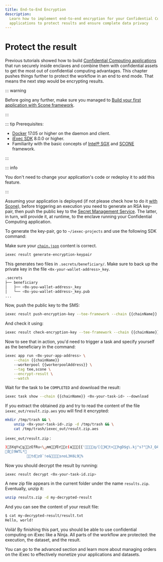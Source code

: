 ```yaml
---
title: End-to-End Encryption
description:
  Learn how to implement end-to-end encryption for your Confidential Computing
  applications to protect results and ensure complete data privacy
---
```


# Protect the result

Previous tutorials showed how to build
[Confidential Computing applications](/protocol/tee/intel-sgx) that run securely
inside enclaves and combine them with confidential assets to get the most out of
confidential computing advantages. This chapter pushes things further to protect
the workflow in an end to end mode. That means the next step would be encrypting
results.

::: warning

Before going any further, make sure you managed to
[Build your first application with Scone framework](/guides/build-iapp/advanced/build-your-first-sgx-iapp.md).

:::

::: tip Prerequisites:

- [Docker](https://docs.docker.com/install/) 17.05 or higher on the daemon and
  client.
- [iExec SDK](https://www.npmjs.com/package/iexec) 8.0.0 or higher.
- Familiarity with the basic concepts of [Intel® SGX](/protocol/tee/intel-sgx)
  and [SCONE](https://scontain.com) framework.

:::

::: info

You don't need to change your application's code or redeploy it to add this
feature.

:::

Assuming your application is deployed (if not please check how to do it
[with Scone](/guides/build-iapp/advanced/build-your-first-sgx-iapp.md#deploy-the-tee-app-on-iexec)),
before triggering an execution you need to generate an RSA key-pair, then push
the public key to the [Secret Management Service](/protocol/tee/intel-sgx). The
latter, in turn, will provide it, at runtime, to the enclave running your
Confidential Computing application.

To generate the key-pair, go to `~/iexec-projects` and use the following SDK
command:

Make sure your
[`chain.json`](/guides/build-iapp/advanced/build-your-first-sgx-iapp.md#update-chain-json)
content is correct.

```bash
iexec result generate-encryption-keypair
```

This generates two files in `.secrets/beneficiary/`. Make sure to back up the
private key in the file `<0x-your-wallet-address>_key`.

```bash
.secrets
├── beneficiary
│   ├── <0x-you-wallet-address>_key
│   └── <0x-you-wallet-address>_key.pub
...
```

Now, push the public key to the SMS:

```bash twoslash
iexec result push-encryption-key --tee-framework --chain {{chainName}} scone
```

And check it using:

```bash twoslash
iexec result check-encryption-key --tee-framework --chain {{chainName}} scone
```

Now to see that in action, you'd need to trigger a task and specify yourself as
the beneficiary in the command:

```bash twoslash
iexec app run <0x-your-app-address> \
    --chain {{chainName}}
    --workerpool {{workerpoolAddress}} \
    --tag tee,scone \
    --encrypt-result \
    --watch
```

Wait for the task to be `COMPLETED` and download the result:

```bash twoslash
iexec task show --chain {{chainName}} <0x-your-task-id> --download
```

If you extract the obtained zip and try to read the content of the file
`iexec_out/result.zip.aes` you will find it encrypted:

```bash
mkdir /tmp/trash && \
    unzip <0x-your-task-id>.zip -d /tmp/trash && \
    cat /tmp/trash/iexec_out/result.zip.aes
```

`iexec_out/result.zip` :

```bash
)3XqYvȿzEfRu<\ݵmm疞rc(a{{'ܼ͛q/[{Ht>hgD$g\.kj"s?"hJ_Q41_[{XԚa蘟vEr肽
Յ]9WTL*
          tdzO`!e&snoL3K6L9%
```

Now you should decrypt the result by running:

```bash
iexec result decrypt <0x-your-task-id.zip>
```

A new zip file appears in the current folder under the name `results.zip`.
Eventually, unzip it:

```bash
unzip results.zip -d my-decrypted-result
```

And you can see the content of your result file:

```bash
$ cat my-decrypted-result/result.txt
Hello, world!
```

Voilà! By finishing this part, you should be able to use confidential computing
on iExec like a Ninja. All parts of the workflow are protected: the execution,
the dataset, and the result.

You can go to the advanced section and learn more about managing orders on the
iExec to effectively monetize your applications and datasets.

<script setup>
import { computed } from 'vue';
import useUserStore  from '@/stores/useUser.store';
import {getChainById} from '@/utils/chain.utils';

// Get current chain info
const userStore = useUserStore();
const selectedChain = computed(() => userStore.getCurrentChainId());

const chainData = computed(() => getChainById(selectedChain.value));
const chainName = computed(() => chainData.value.chainName);
const workerpoolAddress = computed(() => chainData.value.workerpoolAddress);
</script>

